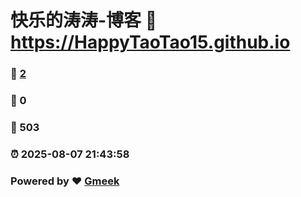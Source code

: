 # 快乐的涛涛-博客 :link: https://HappyTaoTao15.github.io 
### :page_facing_up: [2](https://HappyTaoTao15.github.io/tag.html) 
### :speech_balloon: 0 
### :hibiscus: 503 
### :alarm_clock: 2025-08-07 21:43:58 
### Powered by :heart: [Gmeek](https://github.com/Meekdai/Gmeek)
